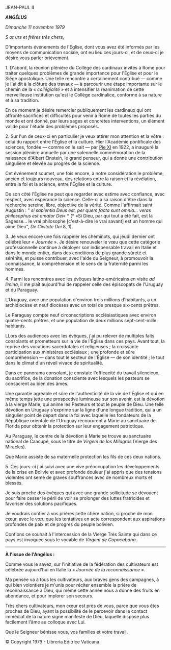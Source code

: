 JEAN-PAUL II

***ANGÉLUS***

*Dimanche 11 novembre 1979*

*S* *œ* *urs et frères très chers,*

D'importants événements de l'Église, dont vous avez été informés par les moyens de communication sociale, ont eu lieu ces jours-ci, et de ceux-ci je désire vous parler brièvement.

1. D'abord, la réunion plénière du Collège des cardinaux invités à Rome pour traiter quelques problèmes de grande importance pour l'Église et pour le Siège apostolique. Une telle rencontre a certainement contribué — comme je l'ai dit à la clôture des travaux — à parcourir une étape importante sur le chemin de la « *collégialité* » et à intensifier la réanimation de cette merveilleuse institution qu'est le Collège cardinalice, conforme à sa nature et à sa tradition.

En ce moment je désire remercier publiquement les cardinaux qui ont affronté sacrifices et difficultés pour venir à Rome de toutes les parties du monde et ont donné, par leurs sages et concrètes interventions, un élément valide pour l'étude des problèmes proposés.

2. Sur l'un de ceux-ci en particulier je veux attirer mon attention et la vôtre : celui du rapport entre l'Église et la culture. Hier l'Académie pontificale des sciences, fondée — comme on le sait — par [Pie XI](/content/pius-xi/fr.html) en 1922, a inauguré la session plénière annuelle par une solennelle commémoration de la naissance d'Albert Einstein, le grand penseur, qui a donné une contribution singulière et élevée au progrès de la science.

Cet événement soumet, une fois encore, à notre considération le problème, ancien et toujours nouveau, des relations entre la raison et la révélation, entre la foi et la science, entre l'Église et la culture.

De son côté l'Église ne peut que regarder avec estime avec confiance, avec respect, avec espérance la science. Celle-ci a sa raison d'être dans la recherche sereine, libre, objective de la vérité. Comme l'affirmait saint Augustin : " *si sapientia Deus est, per quem facta sunt omnia... veras philosophus est amator Dei*« * (* »Si Dieu, par qui tout a été fait, est la Sagesse... le vrai philosophe [c'est-à-dire le vrai savant] est un homme qui aime Dieu", *De Civitate Dei* 8, 1).

3. Je veux encore une fois rappeler les cheminots, qui jeudi dernier ont célébré leur « *Journée* ». Je désire renouveler le vœu que cette catégorie professionnelle continue à déployer son indispensable travail en Italie et dans le monde entier, dans des conditions de plus grande sûreté et sérénité, et puisse contribuer, avec l'aide du Seigneur, à promouvoir la connaissance, la compréhension et le sens de la fraternité parmi les hommes.

4. Parmi les rencontres avec les évêques latino-américains en visite *ad limina*, il me plaît aujourd'hui de rappeler celle des épiscopats de l'Uruguay et du Paraguay.

L'Uruguay, avec une population d'environ trois millions d'habitants, a un archidiocèse et neuf diocèses avec un total de presque six-cents prêtres.

Le Paraguay compte neuf circonscriptions ecclésiastiques avec environ quatre-cents prêtres, et une population de deux millions sept-cent-mille habitants.

LLors des audiences avec les évêques, j'ai pu relever de multiples faits consolants et prometteurs sur la vie de l'Église dans ces pays. Avant tout, la reprise des vocations sacerdotales et religieuses ; la croissante participation aux ministères ecclésiaux ; une profonde et sûre compréhension — dans tout le secteur de l'Église — de son identité ; le tout dans le climat d'un réveil vivace de spiritualité.

Dans ce panorama consolant, je constate l'efficacité du travail silencieux, du sacrifice, de la donation consciente avec lesquels les pasteurs se consacrent au bien des âmes.

Une garantie agréable et sûre de l'authenticité de la vie de l'Église et qui en même temps jette une prospective lumineuse sur son avenir, est la dévotion à la vierge Marie, qui anime les Pasteurs et tout le peuple de Dieu. Une telle dévotion en Uruguay s'exprime sur la ligne d'une longue tradition, qui a un singulier point de départ dans la foi avec laquelle les fondateurs de la République orientale de l'Uruguay recoururent à Marie au sanctuaire de Florida pour obtenir la protection sur leur engagement patriotique.

Au Paraguay, le centre de la dévotion à Marie se trouve au sanctuaire national de Caacupé, sous le titre de *Virgem de los Milagros* (Vierge des Miracles).

Que Marie assiste de sa maternelle protection les fils de ces deux nations.

5. Ces jours-ci j'ai suivi avec une vive préoccupation les développements de la crise en Bolivie et avec profonde douleur j'ai appris que des tensions violentes ont semé de graves souffrances avec de nombreux morts et blessés.

Je suis proche des évêques qui avec une grande sollicitude se dévouent pour faire cesser le péril de voir se prolonger des luttes fratricides et favoriser des solutions pacifiques.

Je voudrais confier à vos prières cette chère nation, si proche de mon cœur, avec le vœu que les tentatives en acte correspondent aux aspirations profondes de paix et de progrès du peuple bolivien.

Confions ce souhait à l'intercession de la Vierge Très Sainte qui dans ce pays est invoquée sous le vocable de *Virgem de Copacabana*.

* * *

**À l'issue de l'Angélus :**

Comme vous le savez, sur l'initiative de la fédération des cultivateurs est célébrée aujourd'hui en Italie la « *Journée de la reconnaissance* ».

Ma pensée va à tous les cultivateurs, aux braves gens des campagnes, à qui bien volontiers je m'unis pour réciter ensemble la prière de reconnaissance à Dieu, qui même cette année nous a donné des fruits en abondance, et pour implorer son secours.

Très chers cultivateurs, mon cœur est près de vous, parce que vous êtes proches de Dieu, ayant la possibilité de le percevoir dans le contact immédiat de la nature signe manifeste de Dieu, laquelle dispose plus facilement l'âme au colloque avec Lui.

Que le Seigneur bénisse vous, vos familles et votre travail.

© Copyright 1979 - Libreria Editrice Vaticana